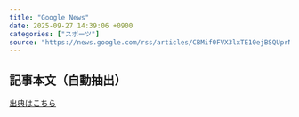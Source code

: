 ```yaml
---
title: "Google News"
date: 2025-09-27 14:39:06 +0900
categories: ["スポーツ"]
source: "https://news.google.com/rss/articles/CBMif0FVX3lxTE10ejBSQUprNUthaVJkdDBodEV4akRwWW5xSkZ1TFNkWGhITzZYWjF5amlfMHQ3RkxkTmVQU2doZkc5UEtsQXhRdjd2MjkzdDJ6U3ZFZkE5SzJIdll1R29ISnpRbXFPMEVXcC1ZOVlpbW1Xc1R4UDZpRmhoTXVpNTQ?oc=5"
---
```


## 記事本文（自動抽出）
<body class="y0K44d EA71Tc" id="readabilityBody"></body>

[出典はこちら](https://news.google.com/rss/articles/CBMif0FVX3lxTE10ejBSQUprNUthaVJkdDBodEV4akRwWW5xSkZ1TFNkWGhITzZYWjF5amlfMHQ3RkxkTmVQU2doZkc5UEtsQXhRdjd2MjkzdDJ6U3ZFZkE5SzJIdll1R29ISnpRbXFPMEVXcC1ZOVlpbW1Xc1R4UDZpRmhoTXVpNTQ?oc=5)
